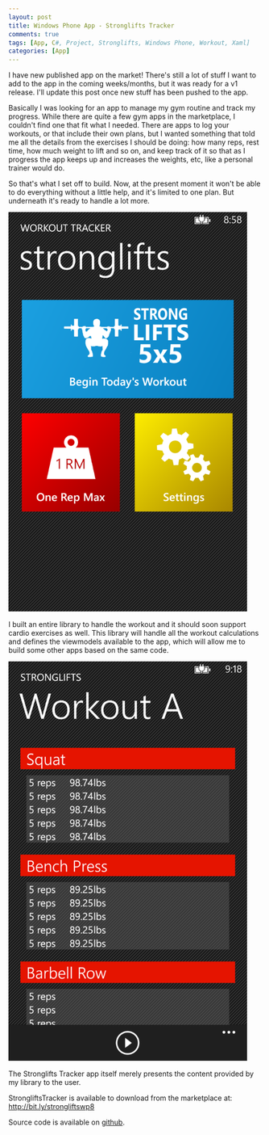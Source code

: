 ```yaml
---
layout: post
title: Windows Phone App - Stronglifts Tracker
comments: true
tags: [App, C#, Project, Stronglifts, Windows Phone, Workout, Xaml]
categories: [App]
---
```

I have new published app on the market! There's still a lot of stuff I want to add to the app in the coming weeks/months, but it was ready for a v1 release. I'll update this post once new stuff has been pushed to the app.

Basically I was looking for an app to manage my gym routine and track my progress. While there are quite a few gym apps in the marketplace, I couldn't find one that fit what I needed. There are apps to log your workouts, or that include their own plans, but I wanted something that told me all the details from the exercises I should be doing: how many reps, rest time, how much weight to lift and so on, and keep track of it so that as I progress the app keeps up and increases the weights, etc, like a personal trainer would do.
<!--more-->

So that's what I set off to build. Now, at the present moment it won't be able to do everything without a little help, and it's limited to one plan. But underneath it's ready to handle a lot more.

<img class="aligncenter size-large wp-image-34" src="../assets/1_main.png" alt="1_main" width="474" height="791" />

I built an entire library to handle the workout and it should soon support cardio exercises as well. This library will handle all the workout calculations and defines the viewmodels available to the app, which will allow me to build some other apps based on the same code.

<img class="aligncenter size-large wp-image-35" src="../assets/3_workout.png" alt="3_workout" width="474" height="791" />

The Stronglifts Tracker app itself merely presents the content provided by my library to the user.

StrongliftsTracker is available to download from the marketplace at: <a href="http://bit.ly/strongliftswp8">http://bit.ly/strongliftswp8</a>

Source code is available on <a href="https://github.com/fmmendo/WorkoutTracker">github</a>.
